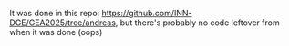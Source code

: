 It was done in this repo: https://github.com/INN-DGE/GEA2025/tree/andreas, but there's probably no code leftover from when it was done (oops)
